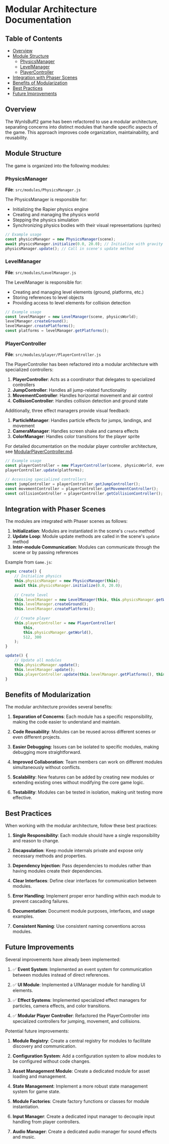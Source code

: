 # Modular Architecture Documentation

## Table of Contents
- [Overview](#overview)
- [Module Structure](#module-structure)
  - [PhysicsManager](#physicsmanager)
  - [LevelManager](#levelmanager)
  - [PlayerController](#playercontroller)
- [Integration with Phaser Scenes](#integration-with-phaser-scenes)
- [Benefits of Modularization](#benefits-of-modularization)
- [Best Practices](#best-practices)
- [Future Improvements](#future-improvements)

## Overview

The WynIsBuff2 game has been refactored to use a modular architecture, separating concerns into distinct modules that handle specific aspects of the game. This approach improves code organization, maintainability, and reusability.

## Module Structure

The game is organized into the following modules:

### PhysicsManager

**File**: `src/modules/PhysicsManager.js`

The PhysicsManager is responsible for:
- Initializing the Rapier physics engine
- Creating and managing the physics world
- Stepping the physics simulation
- Synchronizing physics bodies with their visual representations (sprites)

```javascript
// Example usage
const physicsManager = new PhysicsManager(scene);
await physicsManager.initialize(0.0, 20.0); // Initialize with gravity (x, y)
physicsManager.update(); // Call in scene's update method
```

### LevelManager

**File**: `src/modules/LevelManager.js`

The LevelManager is responsible for:
- Creating and managing level elements (ground, platforms, etc.)
- Storing references to level objects
- Providing access to level elements for collision detection

```javascript
// Example usage
const levelManager = new LevelManager(scene, physicsWorld);
levelManager.createGround();
levelManager.createPlatforms();
const platforms = levelManager.getPlatforms();
```

### PlayerController

**File**: `src/modules/player/PlayerController.js`

The PlayerController has been refactored into a modular architecture with specialized controllers:

1. **PlayerController**: Acts as a coordinator that delegates to specialized controllers
2. **JumpController**: Handles all jump-related functionality
3. **MovementController**: Handles horizontal movement and air control
4. **CollisionController**: Handles collision detection and ground state

Additionally, three effect managers provide visual feedback:
1. **ParticleManager**: Handles particle effects for jumps, landings, and movement
2. **CameraManager**: Handles screen shake and camera effects
3. **ColorManager**: Handles color transitions for the player sprite

For detailed documentation on the modular player controller architecture, see [ModularPlayerController.md](./ModularPlayerController.md).

```javascript
// Example usage
const playerController = new PlayerController(scene, physicsWorld, eventSystem, x, y);
playerController.update(platforms);

// Accessing specialized controllers
const jumpController = playerController.getJumpController();
const movementController = playerController.getMovementController();
const collisionController = playerController.getCollisionController();
```

## Integration with Phaser Scenes

The modules are integrated with Phaser scenes as follows:

1. **Initialization**: Modules are instantiated in the scene's `create` method
2. **Update Loop**: Module update methods are called in the scene's `update` method
3. **Inter-module Communication**: Modules can communicate through the scene or by passing references

Example from `Game.js`:

```javascript
async create() {
    // Initialize physics
    this.physicsManager = new PhysicsManager(this);
    await this.physicsManager.initialize(0.0, 20.0);
    
    // Create level
    this.levelManager = new LevelManager(this, this.physicsManager.getWorld());
    this.levelManager.createGround();
    this.levelManager.createPlatforms();
    
    // Create player
    this.playerController = new PlayerController(
        this, 
        this.physicsManager.getWorld(),
        512, 300
    );
}

update() {
    // Update all modules
    this.physicsManager.update();
    this.levelManager.update();
    this.playerController.update(this.levelManager.getPlatforms(), this.jumpText);
}
```

## Benefits of Modularization

The modular architecture provides several benefits:

1. **Separation of Concerns**: Each module has a specific responsibility, making the code easier to understand and maintain.

2. **Code Reusability**: Modules can be reused across different scenes or even different projects.

3. **Easier Debugging**: Issues can be isolated to specific modules, making debugging more straightforward.

4. **Improved Collaboration**: Team members can work on different modules simultaneously without conflicts.

5. **Scalability**: New features can be added by creating new modules or extending existing ones without modifying the core game logic.

6. **Testability**: Modules can be tested in isolation, making unit testing more effective.

## Best Practices

When working with the modular architecture, follow these best practices:

1. **Single Responsibility**: Each module should have a single responsibility and reason to change.

2. **Encapsulation**: Keep module internals private and expose only necessary methods and properties.

3. **Dependency Injection**: Pass dependencies to modules rather than having modules create their dependencies.

4. **Clear Interfaces**: Define clear interfaces for communication between modules.

5. **Error Handling**: Implement proper error handling within each module to prevent cascading failures.

6. **Documentation**: Document module purposes, interfaces, and usage examples.

7. **Consistent Naming**: Use consistent naming conventions across modules.

## Future Improvements

Several improvements have already been implemented:

1. ✅ **Event System**: Implemented an event system for communication between modules instead of direct references.

2. ✅ **UI Module**: Implemented a UIManager module for handling UI elements.

3. ✅ **Effect Systems**: Implemented specialized effect managers for particles, camera effects, and color transitions.

4. ✅ **Modular Player Controller**: Refactored the PlayerController into specialized controllers for jumping, movement, and collisions.

Potential future improvements:

1. **Module Registry**: Create a central registry for modules to facilitate discovery and communication.

2. **Configuration System**: Add a configuration system to allow modules to be configured without code changes.

3. **Asset Management Module**: Create a dedicated module for asset loading and management.

4. **State Management**: Implement a more robust state management system for game state.

5. **Module Factories**: Create factory functions or classes for module instantiation.

6. **Input Manager**: Create a dedicated input manager to decouple input handling from player controllers.

7. **Audio Manager**: Create a dedicated audio manager for sound effects and music.